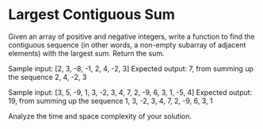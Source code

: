 # Largest Contiguous Sum

Given an array of positive and negative integers, write a function to find the contiguous sequence (in other words, a non-empty subarray of adjacent elements) with the largest sum. Return the sum.

Sample input: \[2, 3, -8, -1, 2, 4, -2, 3\] Expected output: 7, from summing up the sequence 2, 4, -2, 3

Sample input: \[3, 5, -9, 1, 3, -2, 3, 4, 7, 2, -9, 6, 3, 1, -5, 4\] Expected output: 19, from summing up the sequence 1, 3, -2, 3, 4, 7, 2, -9, 6, 3, 1

Analyze the time and space complexity of your solution.

